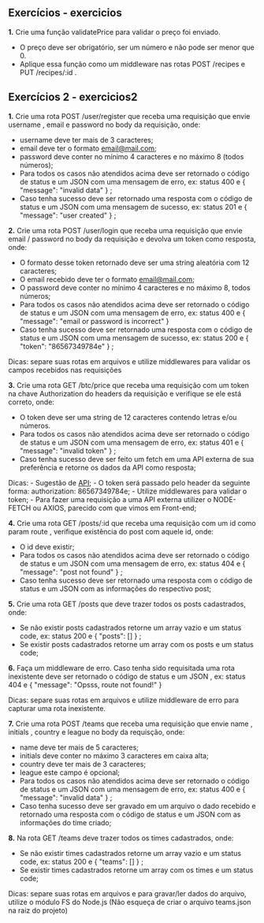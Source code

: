 ## Exercícios - exercicios

**1.** Crie uma função validatePrice para validar o preço foi enviado.
* O preço deve ser obrigatório, ser um número e não pode ser menor que 0.
* Aplique essa função como um middleware nas rotas POST /recipes e PUT /recipes/:id .

## Exercícios 2 - exercicios2

**1.** Crie uma rota POST /user/register que receba uma requisição que envie username , email e password no body da requisição, onde:
* username deve ter mais de 3 caracteres;
* email deve ter o formato email@mail.com;
* password deve conter no mínimo 4 caracteres e no máximo 8 (todos números);
* Para todos os casos não atendidos acima deve ser retornado o código de status e um JSON com uma mensagem de erro, ex: status 400 e { "message": "invalid data" } ;
* Caso tenha sucesso deve ser retornado uma resposta com o código de status e um JSON com uma mensagem de sucesso, ex: status 201 e { "message": "user created" } ;

**2.** Crie uma rota POST /user/login que receba uma requisição que envie email / password no body da requisição e devolva um token como resposta, onde:
* O formato desse token retornado deve ser uma string aleatória com 12 caracteres;
* O email recebido deve ter o formato email@mail.com;
* O password deve conter no mínimo 4 caracteres e no máximo 8, todos números;
* Para todos os casos não atendidos acima deve ser retornado o código de status e um JSON com uma mensagem de erro, ex: status 400 e { "message": "email or password is incorrect" }
* Caso tenha sucesso deve ser retornado uma resposta com o código de status e um JSON com uma mensagem de sucesso, ex: status 200 e { "token": "86567349784e" } ;

Dicas: separe suas rotas em arquivos e utilize middlewares para validar os campos recebidos nas requisições

**3.** Crie uma rota GET /btc/price que receba uma requisição com um token na chave Authorization do headers da requisição e verifique se ele está correto, onde:
* O token deve ser uma string de 12 caracteres contendo letras e/ou números.
* Para todos os casos não atendidos acima deve ser retornado o código de status e um JSON com uma mensagem de erro, ex: status 401 e { "message": "invalid token" } ;
* Caso tenha sucesso deve ser feito um fetch em uma API externa de sua preferência e retorne os dados da API como resposta;

Dicas: - Sugestão de [API](https://api.coindesk.com/v1/bpi/currentprice/BTC.json); - O token será passado pelo header da seguinte forma: authorization: 86567349784e; - Utilize middlewares para validar o token; - Para fazer uma requisição a uma API externa utilizer o NODE-FETCH ou AXIOS, parecido com que vimos em Front-end;

**4.** Crie uma rota GET /posts/:id que receba uma requisição com um id como param route , verifique existência do post com aquele id, onde:
* O id deve existir;
* Para todos os casos não atendidos acima deve ser retornado o código de status e um JSON com uma mensagem de erro, ex: status 404 e { "message": "post not found" } ;
* Caso tenha sucesso deve ser retornado uma resposta com o código de status e um JSON com as informações do respectivo post;

**5.** Crie uma rota GET /posts que deve trazer todos os posts cadastrados, onde:
* Se não existir posts cadastrados retorne um array vazio e um status code, ex: status 200 e { "posts": [] } ;
* Se existir posts cadastrados retorne um array com os posts e um status code;

**6.** Faça um middleware de erro. Caso tenha sido requisitada uma rota inexistente deve ser retornado o código de status e um JSON , ex: status 404 e { "message": "Opsss, route not found!" }

Dicas: separe suas rotas em arquivos e utilize middleware de erro para capturar uma rota inexistente.

**7.** Crie uma rota POST /teams que receba uma requisição que envie name , initials , country e league no body da requisção, onde:
* name deve ter mais de 5 caracteres;
* initials deve conter no máximo 3 caracteres em caixa alta;
* country deve ter mais de 3 caracteres;
* league este campo é opcional;
* Para todos os casos não atendidos acima deve ser retornado o código de status e um JSON com uma mensagem de erro, ex: status 400 e { "message": "invalid data" } ;
* Caso tenha sucesso deve ser gravado em um arquivo o dado recebido e retornado uma resposta com o código de status e um JSON com as informações do time criado;

**8.** Na rota GET /teams deve trazer todos os times cadastrados, onde:
* Se não existir times cadastrados retorne um array vazio e um status code, ex: status 200 e { "teams": [] } ;
* Se existir times cadastrados retorne um array com os times e um status code;

Dicas: separe suas rotas em arquivos e para gravar/ler dados do arquivo, utilize o módulo FS do Node.js (Não esqueça de criar o arquivo teams.json na raiz do projeto)